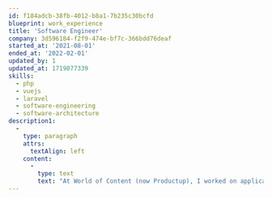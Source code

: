 ```yaml
---
id: f184adcb-38fb-4012-b8a1-7b235c30bcfd
blueprint: work_experience
title: 'Software Engineer'
company: 3d596184-f2f9-474e-bf7c-366bdd76deaf
started_at: '2021-08-01'
ended_at: '2022-02-01'
updated_by: 1
updated_at: 1719077339
skills:
  - php
  - vuejs
  - laravel
  - software-engineering
  - software-architecture
description1:
  -
    type: paragraph
    attrs:
      textAlign: left
    content:
      -
        type: text
        text: "At World of Content (now Productup), I worked on application development using Laravel and Vue.js, contributing to the creation of robust and efficient web applications. My role also involved software design and architecture, where I focused on developing scalable and maintainable systems that aligned with the company's strategic goals. My efforts ensured that the applications were not only functional but also well-structured and adaptable to future needs."
---
```

